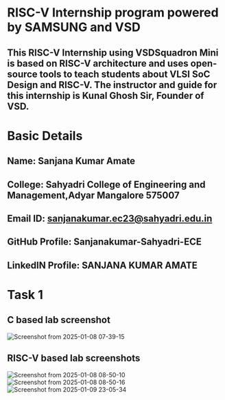 # RISC-V Internship program powered by SAMSUNG and VSD
## This RISC-V Internship using VSDSquadron Mini is based on RISC-V architecture and uses open-source tools to teach students about VLSI SoC Design and RISC-V. The instructor and guide for this internship is Kunal Ghosh Sir, Founder of VSD.
# Basic Details
## Name: Sanjana Kumar Amate
## College: Sahyadri College of Engineering and Management,Adyar Mangalore 575007
## Email ID: sanjanakumar.ec23@sahyadri.edu.in
## GitHub Profile: Sanjanakumar-Sahyadri-ECE
## LinkedIN Profile: SANJANA KUMAR AMATE
# Task 1 
## C based lab screenshot 
![Screenshot from 2025-01-08 07-39-15](https://github.com/user-attachments/assets/4edbeca0-41b2-4aa2-bb66-c5a00f0a4aeb)
## RISC-V based lab screenshots
![Screenshot from 2025-01-08 08-50-10](https://github.com/user-attachments/assets/ca7a83f5-3d3c-4396-904b-f81b29766011)
![Screenshot from 2025-01-08 08-50-16](https://github.com/user-attachments/assets/ee94ddea-3269-4a6d-a872-1bf473e46e82)
![Screenshot from 2025-01-09 23-05-34](https://github.com/user-attachments/assets/2e1552ae-c29f-48dd-8167-6e141f8ea914)

